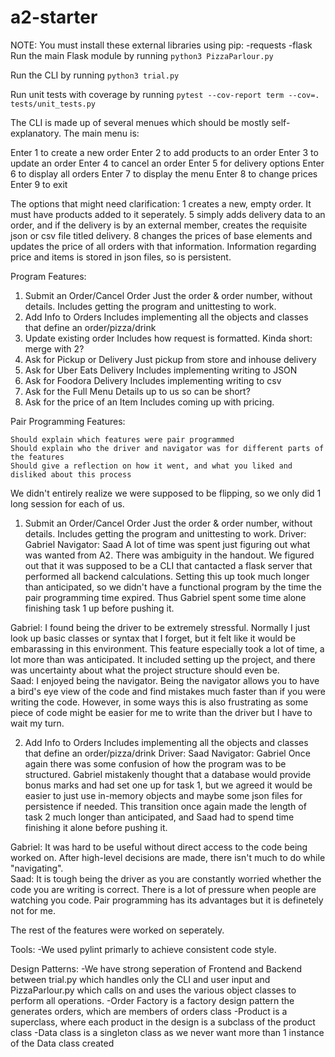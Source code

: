 # a2-starter

NOTE: You must install these external libraries using pip:
-requests
-flask
Run the main Flask module by running `python3 PizzaParlour.py`

Run the CLI by running `python3 trial.py`

Run unit tests with coverage by running `pytest --cov-report term --cov=. tests/unit_tests.py`

The CLI is made up of several menues which should be mostly self-explanatory. The main menu is:

Enter 1 to create a new order
Enter 2 to add products to an order
Enter 3 to update an order
Enter 4 to cancel an order
Enter 5 for delivery options
Enter 6 to display all orders
Enter 7 to display the menu
Enter 8 to change prices
Enter 9 to exit

The options that might need clarification:
1 creates a new, empty order. It must have products added to it seperately.
5 simply adds delivery data to an order, and if the delivery is by an external member, creates the requisite json or csv file titled delivery.
8 changes the prices of base elements and updates the price of all orders with that information. Information regarding price and items is stored in json files, so is persistent.

Program Features:
1. Submit an Order/Cancel Order
	Just the order & order number, without details. Includes getting the program and unittesting to work.
2. Add Info to Orders
	Includes implementing all the objects and classes that define an order/pizza/drink
3. Update existing order 
	Includes how request is formatted. Kinda short: merge with 2?
4. Ask for Pickup or Delivery
	Just pickup from store and inhouse delivery
5. Ask for Uber Eats Delivery
	Includes implementing writing to JSON
6. Ask for Foodora Delivery
	Includes implementing writing to csv
7. Ask for the Full Menu
	Details up to us so can be short?
8. Ask for the price of an Item
	Includes coming up with pricing.

Pair Programming Features:

    Should explain which features were pair programmed
    Should explain who the driver and navigator was for different parts of the features
    Should give a reflection on how it went, and what you liked and disliked about this process

We didn't entirely realize we were supposed to be flipping, so we only did 1 long session for each of us.

1. Submit an Order/Cancel Order
	Just the order & order number, without details. Includes getting the program and unittesting to work.
	Driver: Gabriel
	Navigator: Saad
A lot of time was spent just figuring out what was wanted from A2. There was ambiguity in the handout. We figured out that it was supposed to be a CLI that cantacted a flask server that performed all backend calculations. Setting this up took much longer than anticipated, so we didn't have a functional program by the time the pair programming time expired. Thus Gabriel spent some time alone finishing task 1 up before pushing it.

Gabriel: I found being the driver to be extremely stressful. Normally I just look up basic classes or syntax that I forget, but it felt like it would be embarassing in this environment. This feature especially took a lot of time, a lot more than was anticipated. It included setting up the project, and there was uncertainty about what the project structure should even be.    
Saad: I enjoyed being the navigator. Being the navigator allows you to have a bird's eye view of the code and find mistakes much faster than if you were writing the code. However, in some ways this is also frustrating as some piece of code might be easier for me to write than the driver but I have to wait my turn. 
	
2. Add Info to Orders
	Includes implementing all the objects and classes that define an order/pizza/drink
	Driver: Saad
	Navigator: Gabriel
Once again there was some confusion of how the program was to be structured. Gabriel mistakenly thought that a database would provide bonus marks and had set one up for task 1, but we agreed it would be easier to just use in-memory objects and maybe some json files for persistence if needed. This transition once again made the length of task 2 much longer than anticipated, and Saad had to spend time finishing it alone before pushing it.

Gabriel: It was hard to be useful without direct access to the code being worked on. After high-level decisions are made, there isn't much to do while "navigating".     
Saad: It is tough being the driver as you are constantly worried whether the code you are writing is correct. There is a lot of pressure when people are watching you code. Pair programming has its advantages but it is definetely not for me. 

The rest of the features were worked on seperately.

Tools:
-We used pylint primarly to achieve consistent code style.

Design Patterns:
-We have strong seperation of Frontend and Backend between trial.py which handles only the CLI and user input and PizzaParlour.py which calls on and uses the various object classes to perform all operations.
-Order Factory is a factory design pattern the generates orders, which are members of orders class 
-Product is a superclass, where each product in the design is a subclass of the product class
-Data class is a singleton class as we never want more than 1 instance of the Data class created
